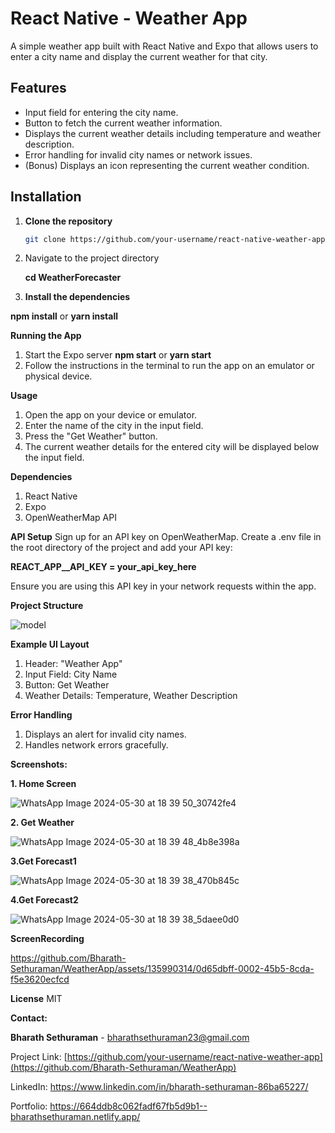 # React Native - Weather App

A simple weather app built with React Native and Expo that allows users to enter a city name and display the current weather for that city.

## Features

- Input field for entering the city name.
- Button to fetch the current weather information.
- Displays the current weather details including temperature and weather description.
- Error handling for invalid city names or network issues.
- (Bonus) Displays an icon representing the current weather condition.

## Installation

1. **Clone the repository**
   ```sh
   git clone https://github.com/your-username/react-native-weather-app.git

2. Navigate to the project directory

   **cd WeatherForecaster**

3. **Install the dependencies**

**npm install**
or
**yarn install**

**Running the App**

1. Start the Expo server
**npm start**
or
**yarn start**
2. Follow the instructions in the terminal to run the app on an emulator or physical device.

**Usage**
1. Open the app on your device or emulator.
2. Enter the name of the city in the input field.
3. Press the "Get Weather" button.
4. The current weather details for the entered city will be displayed below the input field.

**Dependencies**
1. React Native
2. Expo
3. OpenWeatherMap API

**API Setup**
Sign up for an API key on OpenWeatherMap.
Create a .env file in the root directory of the project and add your API key:

**REACT_APP__API_KEY = your_api_key_here**

Ensure you are using this API key in your network requests within the app.





**Project Structure**




![model](https://github.com/Bharath-Sethuraman/WeatherApp/assets/135990314/2895511d-2927-47e2-9aa7-a95e24683e86)





**Example UI Layout**
1. Header: "Weather App"
2. Input Field: City Name
3. Button: Get Weather
4. Weather Details: Temperature, Weather Description

**Error Handling**
1. Displays an alert for invalid city names.
2. Handles network errors gracefully.


**Screenshots:**

**1. Home Screen**





![WhatsApp Image 2024-05-30 at 18 39 50_30742fe4](https://github.com/Bharath-Sethuraman/WeatherApp/assets/135990314/66550149-1e9e-4ecb-9547-13001fec8f06)






**2. Get Weather**







![WhatsApp Image 2024-05-30 at 18 39 48_4b8e398a](https://github.com/Bharath-Sethuraman/WeatherApp/assets/135990314/b298a7aa-ae42-403d-a006-a1b7eaa8f16e)







**3.Get Forecast1**







![WhatsApp Image 2024-05-30 at 18 39 38_470b845c](https://github.com/Bharath-Sethuraman/WeatherApp/assets/135990314/35a625b4-2c44-4b63-b705-ce1af2b1486e)






**4.Get Forecast2**





![WhatsApp Image 2024-05-30 at 18 39 38_5daee0d0](https://github.com/Bharath-Sethuraman/WeatherApp/assets/135990314/531f63e6-3465-4f66-83f9-f0899de8ea71)





**ScreenRecording**





https://github.com/Bharath-Sethuraman/WeatherApp/assets/135990314/0d65dbff-0002-45b5-8cda-f5e3620ecfcd





**License**
MIT

**Contact:**


**Bharath Sethuraman** - bharathsethuraman23@gmail.com


Project Link: [https://github.com/your-username/react-native-weather-app](https://github.com/Bharath-Sethuraman/WeatherApp)


LinkedIn: https://www.linkedin.com/in/bharath-sethuraman-86ba65227/


Portfolio: https://664ddb8c062fadf67fb5d9b1--bharathsethuraman.netlify.app/

